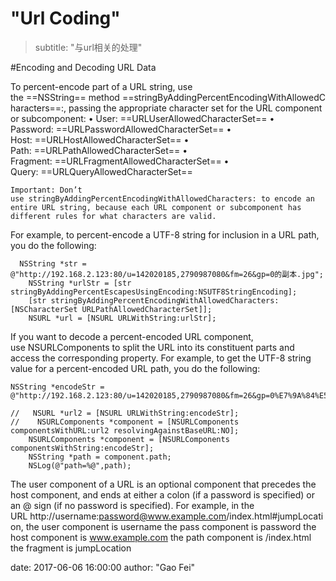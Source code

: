 #      "Url Coding"
>subtitle:   "与url相关的处理"



#Encoding and Decoding URL Data

To percent-encode part of a URL string, use the ==NSString== method ==stringByAddingPercentEncodingWithAllowedCharacters==:, passing the appropriate character set for the URL component or subcomponent:
	•	User: ==URLUserAllowedCharacterSet==
	•	Password: ==URLPasswordAllowedCharacterSet==
	•	Host: ==URLHostAllowedCharacterSet==
	•	Path: ==URLPathAllowedCharacterSet==
	•	Fragment: ==URLFragmentAllowedCharacterSet==
	•	Query: ==URLQueryAllowedCharacterSet==


`
Important: Don’t use stringByAddingPercentEncodingWithAllowedCharacters: to encode an entire URL string, because each URL component or subcomponent has different rules for what characters are valid.
`

For example, to percent-encode a UTF-8 string for inclusion in a URL path, you do the following:
```
  NSString *str = @"http://192.168.2.123:80/u=142020185,2790987080&fm=26&gp=0的副本.jpg";
    NSString *urlStr = [str stringByAddingPercentEscapesUsingEncoding:NSUTF8StringEncoding];
    [str stringByAddingPercentEncodingWithAllowedCharacters:[NSCharacterSet URLPathAllowedCharacterSet]];
    NSURL *url = [NSURL URLWithString:urlStr];
```


If you want to decode a percent-encoded URL component, use NSURLComponents to split the URL into its constituent parts and access the corresponding property.
For example, to get the UTF-8 string value for a percent-encoded URL path, you do the following:

```
NSString *encodeStr = @"http://192.168.2.123:80/u=142020185,2790987080&fm=26&gp=0%E7%9A%84%E5%89%AF%E6%9C%AC.jpg";

//   NSURL *url2 = [NSURL URLWithString:encodeStr];
//    NSURLComponents *component = [NSURLComponents componentsWithURL:url2 resolvingAgainstBaseURL:NO];
    NSURLComponents *component = [NSURLComponents componentsWithString:encodeStr];
    NSString *path = component.path;
    NSLog(@"path=%@",path);
```

The user component of a URL is an optional component that precedes the host component, and ends at either a colon (if a password is specified) or an @ sign (if no password is specified). For example, in the URL http://username:password@www.example.com/index.html#jumpLocation, 
the user component is username
the pass component is password
the host component is www.example.com
the path component is /index.html
the fragment is jumpLocation


date:       2017-06-06 16:00:00
author:     "Gao Fei"
